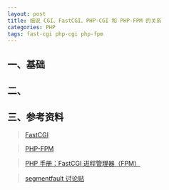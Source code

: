 ```yaml
---
layout: post
title: 细说 CGI、FastCGI、PHP-CGI 和 PHP-FPM 的关系
categories: PHP
tags: fast-cgi php-cgi php-fpm
---
```


## 一、基础

## 二、

## 三、参考资料

> [FastCGI](http://www.fastcgi.com/drupal/)

> [PHP-FPM](http://php-fpm.org/)

> [PHP 手册：FastCGI 进程管理器（FPM）](http://php.net/manual/zh/install.fpm.php)

> [segmentfault 讨论贴](http://segmentfault.com/q/1010000000256516)